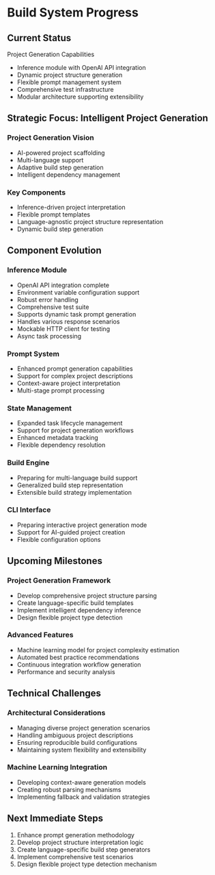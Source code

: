 # Build System Progress

## Current Status

Project Generation Capabilities
- Inference module with OpenAI API integration
- Dynamic project structure generation
- Flexible prompt management system
- Comprehensive test infrastructure
- Modular architecture supporting extensibility

## Strategic Focus: Intelligent Project Generation

### Project Generation Vision
- AI-powered project scaffolding
- Multi-language support
- Adaptive build step generation
- Intelligent dependency management

### Key Components
- Inference-driven project interpretation
- Flexible prompt templates
- Language-agnostic project structure representation
- Dynamic build step generation

## Component Evolution

### Inference Module
- OpenAI API integration complete
- Environment variable configuration support
- Robust error handling
- Comprehensive test suite
- Supports dynamic task prompt generation
- Handles various response scenarios
- Mockable HTTP client for testing
- Async task processing

### Prompt System
- Enhanced prompt generation capabilities
- Support for complex project descriptions
- Context-aware project interpretation
- Multi-stage prompt processing

### State Management 
- Expanded task lifecycle management
- Support for project generation workflows
- Enhanced metadata tracking
- Flexible dependency resolution

### Build Engine 
- Preparing for multi-language build support
- Generalized build step representation
- Extensible build strategy implementation

### CLI Interface 
- Preparing interactive project generation mode
- Support for AI-guided project creation
- Flexible configuration options

## Upcoming Milestones

### Project Generation Framework
- Develop comprehensive project structure parsing
- Create language-specific build templates
- Implement intelligent dependency inference
- Design flexible project type detection

### Advanced Features
- Machine learning model for project complexity estimation
- Automated best practice recommendations
- Continuous integration workflow generation
- Performance and security analysis

## Technical Challenges

### Architectural Considerations
- Managing diverse project generation scenarios
- Handling ambiguous project descriptions
- Ensuring reproducible build configurations
- Maintaining system flexibility and extensibility

### Machine Learning Integration
- Developing context-aware generation models
- Creating robust parsing mechanisms
- Implementing fallback and validation strategies

## Next Immediate Steps
1. Enhance prompt generation methodology
2. Develop project structure interpretation logic
3. Create language-specific build step generators
4. Implement comprehensive test scenarios
5. Design flexible project type detection mechanism
